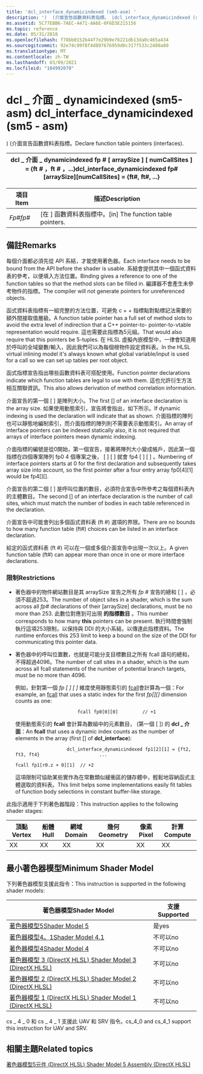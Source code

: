 ```yaml
---
title: 'dcl_interface_dynamicindexed (sm5-asm) '
description: ')  (介面宣告函數資料表指標。 |dcl_interface_dynamicindexed (sm5-asm) '
ms.assetid: 5C77EBB6-7AEC-4471-AA6E-0F6D3E215156
ms.topic: reference
ms.date: 05/31/2018
ms.openlocfilehash: f78bb0152b44f7e29b9e76221db13da0c465a434
ms.sourcegitcommit: 92e74c99f8f4d097676959d0c317f533c2400a80
ms.translationtype: MT
ms.contentlocale: zh-TW
ms.lasthandoff: 03/09/2021
ms.locfileid: "104992070"
---
```

# <a name="dcl_interface_dynamicindexed-sm5---asm"></a><span data-ttu-id="d0c62-104">dcl \_ 介面 \_ dynamicindexed (sm5-asm) </span><span class="sxs-lookup"><span data-stu-id="d0c62-104">dcl\_interface\_dynamicindexed (sm5 - asm)</span></span>

<span data-ttu-id="d0c62-105">)  (介面宣告函數資料表指標。</span><span class="sxs-lookup"><span data-stu-id="d0c62-105">Declare function table pointers (interfaces).</span></span>



| <span data-ttu-id="d0c62-106">dcl \_ 介面 \_ dynamicindexed fp \# \[ arraySize \] \[ numCallSites \] = {ft \# ，ft \# ，...}</span><span class="sxs-lookup"><span data-stu-id="d0c62-106">dcl\_interface\_dynamicindexed fp\#\[arraySize\]\[numCallSites\] = {ft\#, ft\#, ...}</span></span> |
|--------------------------------------------------------------------------------------|



 



| <span data-ttu-id="d0c62-107">項目</span><span class="sxs-lookup"><span data-stu-id="d0c62-107">Item</span></span>                                                          | <span data-ttu-id="d0c62-108">描述</span><span class="sxs-lookup"><span data-stu-id="d0c62-108">Description</span></span>                                    |
|---------------------------------------------------------------|------------------------------------------------|
| <span data-ttu-id="d0c62-109"><span id="fp_"></span><span id="FP_"></span>*Fp\#*</span><span class="sxs-lookup"><span data-stu-id="d0c62-109"><span id="fp_"></span><span id="FP_"></span>*fp\#*</span></span><br/> | <span data-ttu-id="d0c62-110">\[在 \] 函數資料表指標中。</span><span class="sxs-lookup"><span data-stu-id="d0c62-110">\[in\] The function table pointers.</span></span><br/> |



 

## <a name="remarks"></a><span data-ttu-id="d0c62-111">備註</span><span class="sxs-lookup"><span data-stu-id="d0c62-111">Remarks</span></span>

<span data-ttu-id="d0c62-112">每個介面都必須先從 API 系結，才能使用著色器。</span><span class="sxs-lookup"><span data-stu-id="d0c62-112">Each interface needs to be bound from the API before the shader is usable.</span></span> <span data-ttu-id="d0c62-113">系結會提供其中一個函式資料表的參考，以便填入方法位置。</span><span class="sxs-lookup"><span data-stu-id="d0c62-113">Binding gives a reference to one of the function tables so that the method slots can be filled in.</span></span> <span data-ttu-id="d0c62-114">編譯器不會產生未參考物件的指標。</span><span class="sxs-lookup"><span data-stu-id="d0c62-114">The compiler will not generate pointers for unreferenced objects.</span></span>

<span data-ttu-id="d0c62-115">函式資料表指標有一組完整的方法位置，可避免 c + + 指標點對點標記法需要的額外間接取值層級。</span><span class="sxs-lookup"><span data-stu-id="d0c62-115">A function table pointer has a full set of method slots to avoid the extra level of indirection that a C++ pointer-to- pointer-to-vtable representation would require.</span></span> <span data-ttu-id="d0c62-116">這也需要此指標為5元組。</span><span class="sxs-lookup"><span data-stu-id="d0c62-116">That would also require that this pointers be 5-tuples.</span></span> <span data-ttu-id="d0c62-117">在 HLSL 虛擬內嵌模型中，一律會知道用於呼叫的全域變數/輸入，因此我們可以為每個根物件設定資料表。</span><span class="sxs-lookup"><span data-stu-id="d0c62-117">In the HLSL virtual inlining model it's always known what global variable/input is used for a call so we can set up tables per root object.</span></span>

<span data-ttu-id="d0c62-118">函式指標宣告指出哪些函數資料表可搭配使用。</span><span class="sxs-lookup"><span data-stu-id="d0c62-118">Function pointer declarations indicate which function tables are legal to use with them.</span></span> <span data-ttu-id="d0c62-119">這也允許衍生方法相互關聯資訊。</span><span class="sxs-lookup"><span data-stu-id="d0c62-119">This also allows derivation of method correlation information.</span></span>

<span data-ttu-id="d0c62-120">介面宣告的第一個 \[ \] 是陣列大小。</span><span class="sxs-lookup"><span data-stu-id="d0c62-120">The first \[\] of an interface declaration is the array size.</span></span> <span data-ttu-id="d0c62-121">如果使用動態索引，宣告將會指出，如下所示。</span><span class="sxs-lookup"><span data-stu-id="d0c62-121">If dynamic indexing is used the declaration will indicate that as shown.</span></span> <span data-ttu-id="d0c62-122">介面指標的陣列也可以靜態地編制索引，而介面指標的陣列則不需要表示動態索引。</span><span class="sxs-lookup"><span data-stu-id="d0c62-122">An array of interface pointers can be indexed statically also, it is not required that arrays of interface pointers mean dynamic indexing.</span></span>

<span data-ttu-id="d0c62-123">介面指標的編號是從0開始，第一個宣告，接著將陣列大小變成帳戶，因此第一個指標在四個專案陣列 fp0 4 個專案之後， \[ \] \[ \] 就會 fp4 \[ \] \[ \] 。</span><span class="sxs-lookup"><span data-stu-id="d0c62-123">Numbering of interface pointers starts at 0 for the first declaration and subsequently takes array size into account, so the first pointer after a four entry array fp0\[4\]\[1\] would be fp4\[\]\[\].</span></span>

<span data-ttu-id="d0c62-124">介面宣告的第二個 \[ \] 是呼叫位置的數目，必須符合宣告中所參考之每個資料表內的主體數目。</span><span class="sxs-lookup"><span data-stu-id="d0c62-124">The second \[\] of an interface declaration is the number of call sites, which must match the number of bodies in each table referenced in the declaration.</span></span>

<span data-ttu-id="d0c62-125">介面宣告中可能會列出多個函式資料表 (ft \#) 選項的界限。</span><span class="sxs-lookup"><span data-stu-id="d0c62-125">There are no bounds to how many function table (ft\#) choices can be listed in an interface declaration.</span></span>

<span data-ttu-id="d0c62-126">給定的函式資料表 (ft \#) 可以在一個或多個介面宣告中出現一次以上。</span><span class="sxs-lookup"><span data-stu-id="d0c62-126">A given function table (ft\#) can appear more than once in one or more interface declarations.</span></span>

### <a name="restrictions"></a><span data-ttu-id="d0c62-127">限制</span><span class="sxs-lookup"><span data-stu-id="d0c62-127">Restrictions</span></span>

-   <span data-ttu-id="d0c62-128">著色器中的物件網站數目是其 arraySize 宣告之所有 *fp \#* 宣告的總和 \[ \] ，必須不超過253。</span><span class="sxs-lookup"><span data-stu-id="d0c62-128">The number of object sites in a shader, which is the sum across all *fp\#* declarations of their \[arraySize\] declarations, must be no more than 253.</span></span> <span data-ttu-id="d0c62-129">此數位對應到可出現 **的指標數目** 。</span><span class="sxs-lookup"><span data-stu-id="d0c62-129">This number corresponds to how many **this** pointers can be present.</span></span> <span data-ttu-id="d0c62-130">執行時間會強制執行這項253限制，以保持與 DDI 的大小系結，以傳達此指標資料。</span><span class="sxs-lookup"><span data-stu-id="d0c62-130">The runtime enforces this 253 limit to keep a bound on the size of the DDI for communicating this pointer data.</span></span>
-   <span data-ttu-id="d0c62-131">著色器中的呼叫位置數，也就是可能分支目標數目之所有 fcall 語句的總和，不得超過4096。</span><span class="sxs-lookup"><span data-stu-id="d0c62-131">The number of call sites in a shader, which is the sum across all fcall statements of the number of potential branch targets, must be no more than 4096.</span></span>

    <span data-ttu-id="d0c62-132">例如，針對第一個 *fp \[ \] \[ \]* 維度使用靜態索引的 [fcall](fcall--sm5---asm-.md)會計算為一個：</span><span class="sxs-lookup"><span data-stu-id="d0c62-132">For example, an [fcall](fcall--sm5---asm-.md) that uses a static index for the first *fp\[\]\[\]* dimension counts as one:</span></span>

    `                       fcall fp0[0][0]         // +1`

    <span data-ttu-id="d0c62-133">使用動態索引的 **fcall** 會計算為數組中的元素數目， (第一個 \[ \]) 的 **dcl \_ 介面**：</span><span class="sxs-lookup"><span data-stu-id="d0c62-133">An **fcall** that uses a dynamic index counts as the number of elements in the array (first \[\] of **dcl\_interface**):</span></span>

    `                    dcl_interface_dynamicindexed fp1[2][1] = {ft2, ft3, ft4}                      ...                     `

    `fcall fp1[r0.z + 0][1]  // +2`

    <span data-ttu-id="d0c62-134">這項限制可協助某些實作為在常數類似緩衝區的儲存體中，輕鬆地容納函式主體選取的資料表。</span><span class="sxs-lookup"><span data-stu-id="d0c62-134">This limit helps some implementations easily fit tables of function body selections in constant buffer-like storage.</span></span>

<span data-ttu-id="d0c62-135">此指示適用于下列著色器階段：</span><span class="sxs-lookup"><span data-stu-id="d0c62-135">This instruction applies to the following shader stages:</span></span>



| <span data-ttu-id="d0c62-136">頂點</span><span class="sxs-lookup"><span data-stu-id="d0c62-136">Vertex</span></span> | <span data-ttu-id="d0c62-137">船體</span><span class="sxs-lookup"><span data-stu-id="d0c62-137">Hull</span></span> | <span data-ttu-id="d0c62-138">網域</span><span class="sxs-lookup"><span data-stu-id="d0c62-138">Domain</span></span> | <span data-ttu-id="d0c62-139">幾何</span><span class="sxs-lookup"><span data-stu-id="d0c62-139">Geometry</span></span> | <span data-ttu-id="d0c62-140">像素</span><span class="sxs-lookup"><span data-stu-id="d0c62-140">Pixel</span></span> | <span data-ttu-id="d0c62-141">計算</span><span class="sxs-lookup"><span data-stu-id="d0c62-141">Compute</span></span> |
|--------|------|--------|----------|-------|---------|
| <span data-ttu-id="d0c62-142">X</span><span class="sxs-lookup"><span data-stu-id="d0c62-142">X</span></span>      | <span data-ttu-id="d0c62-143">X</span><span class="sxs-lookup"><span data-stu-id="d0c62-143">X</span></span>    | <span data-ttu-id="d0c62-144">X</span><span class="sxs-lookup"><span data-stu-id="d0c62-144">X</span></span>      | <span data-ttu-id="d0c62-145">X</span><span class="sxs-lookup"><span data-stu-id="d0c62-145">X</span></span>        | <span data-ttu-id="d0c62-146">X</span><span class="sxs-lookup"><span data-stu-id="d0c62-146">X</span></span>     | <span data-ttu-id="d0c62-147">X</span><span class="sxs-lookup"><span data-stu-id="d0c62-147">X</span></span>       |



 

## <a name="minimum-shader-model"></a><span data-ttu-id="d0c62-148">最小著色器模型</span><span class="sxs-lookup"><span data-stu-id="d0c62-148">Minimum Shader Model</span></span>

<span data-ttu-id="d0c62-149">下列著色器模型支援此指令：</span><span class="sxs-lookup"><span data-stu-id="d0c62-149">This instruction is supported in the following shader models:</span></span>



| <span data-ttu-id="d0c62-150">著色器模型</span><span class="sxs-lookup"><span data-stu-id="d0c62-150">Shader Model</span></span>                                              | <span data-ttu-id="d0c62-151">支援</span><span class="sxs-lookup"><span data-stu-id="d0c62-151">Supported</span></span> |
|-----------------------------------------------------------|-----------|
| [<span data-ttu-id="d0c62-152">著色器模型5</span><span class="sxs-lookup"><span data-stu-id="d0c62-152">Shader Model 5</span></span>](d3d11-graphics-reference-sm5.md)        | <span data-ttu-id="d0c62-153">是</span><span class="sxs-lookup"><span data-stu-id="d0c62-153">yes</span></span>       |
| [<span data-ttu-id="d0c62-154">著色器模型4。1</span><span class="sxs-lookup"><span data-stu-id="d0c62-154">Shader Model 4.1</span></span>](dx-graphics-hlsl-sm4.md)              | <span data-ttu-id="d0c62-155">不可以</span><span class="sxs-lookup"><span data-stu-id="d0c62-155">no</span></span>        |
| [<span data-ttu-id="d0c62-156">著色器模型4</span><span class="sxs-lookup"><span data-stu-id="d0c62-156">Shader Model 4</span></span>](dx-graphics-hlsl-sm4.md)                | <span data-ttu-id="d0c62-157">不可以</span><span class="sxs-lookup"><span data-stu-id="d0c62-157">no</span></span>        |
| [<span data-ttu-id="d0c62-158">著色器模型 3 (DirectX HLSL) </span><span class="sxs-lookup"><span data-stu-id="d0c62-158">Shader Model 3 (DirectX HLSL)</span></span>](dx-graphics-hlsl-sm3.md) | <span data-ttu-id="d0c62-159">不可以</span><span class="sxs-lookup"><span data-stu-id="d0c62-159">no</span></span>        |
| [<span data-ttu-id="d0c62-160">著色器模型 2 (DirectX HLSL) </span><span class="sxs-lookup"><span data-stu-id="d0c62-160">Shader Model 2 (DirectX HLSL)</span></span>](dx-graphics-hlsl-sm2.md) | <span data-ttu-id="d0c62-161">不可以</span><span class="sxs-lookup"><span data-stu-id="d0c62-161">no</span></span>        |
| [<span data-ttu-id="d0c62-162">著色器模型 1 (DirectX HLSL) </span><span class="sxs-lookup"><span data-stu-id="d0c62-162">Shader Model 1 (DirectX HLSL)</span></span>](dx-graphics-hlsl-sm1.md) | <span data-ttu-id="d0c62-163">不可以</span><span class="sxs-lookup"><span data-stu-id="d0c62-163">no</span></span>        |



 

<span data-ttu-id="d0c62-164">cs \_ 4 \_ 0 和 cs \_ 4 \_ 1 支援此 UAV 和 SRV 指令。</span><span class="sxs-lookup"><span data-stu-id="d0c62-164">cs\_4\_0 and cs\_4\_1 support this instruction for UAV and SRV.</span></span>

## <a name="related-topics"></a><span data-ttu-id="d0c62-165">相關主題</span><span class="sxs-lookup"><span data-stu-id="d0c62-165">Related topics</span></span>

<dl> <dt>

[<span data-ttu-id="d0c62-166">著色器模型5元件 (DirectX HLSL) </span><span class="sxs-lookup"><span data-stu-id="d0c62-166">Shader Model 5 Assembly (DirectX HLSL)</span></span>](shader-model-5-assembly--directx-hlsl-.md)
</dt> </dl>

 

 





